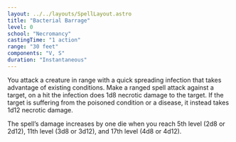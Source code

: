 ```yaml
---
layout: ../../layouts/SpellLayout.astro
title: "Bacterial Barrage"
level: 0
school: "Necromancy"
castingTime: "1 action"
range: "30 feet"
components: "V, S"
duration: "Instantaneous"
---
```


You attack a creature in range with a quick spreading infection that takes advantage of existing conditions. Make a ranged spell attack against a target, on a hit the infection does 1d8 necrotic damage to the target. If the target is suffering from the poisoned condition or a disease, it instead takes 1d12 necrotic damage.

The spell’s damage increases by one die when you reach 5th level (2d8 or 2d12), 11th level (3d8 or 3d12), and 17th level (4d8 or 4d12).
